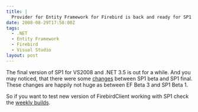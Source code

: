 ```yaml
---
title: |
  Provider for Entity Framework for Firebird is back and ready for SP1 final
date: 2008-08-29T17:58:00Z
tags:
  - .NET
  - Entity Framework
  - Firebird
  - Visual Studio
layout: post
---
```

The final version of SP1 for VS2008 and .NET 3.5 is out for a while. And you may noticed, that there were some [changes][1] between SP1 beta and SP1 final. These changes are happily not huge as between EF Beta 3 and SP1 Beta 1.

So if you want to test new version of FirebirdClient working with SP1 check the [weekly builds][2].

[1]: http://blogs.msdn.com/adonet/archive/2008/08/12/entity-framework-rtm-breaking-changes.aspx
[2]: http://netprovider.cincura.net/